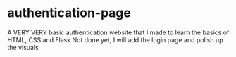 # authentication-page
A VERY VERY basic authentication website that I made to learn the basics of HTML, CSS and Flask
Not done yet, I will add the login page and polish up the visuals
